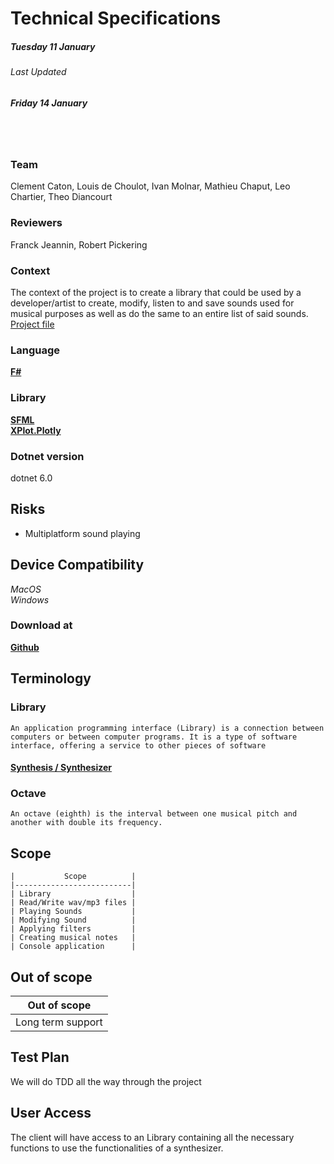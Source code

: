 # Technical Specifications

##### **Tuesday 11 January**

###### Last Updated

##### **Friday 14 January**

<br>
<br>

### Team

Clement Caton, Louis de Choulot, Ivan Molnar, Mathieu Chaput, Leo Chartier, Theo Diancourt

### Reviewers

Franck Jeannin, Robert Pickering

### Context

The context of the project is to create a library that could be used by a developer/artist to create, modify, listen to and save sounds used for musical purposes as well as do the same to an entire list of said sounds.  
[Project file](./Files/FsProject.pdf)

### Language

[**F#**](https://fsharp.org/)

### Library

[**SFML**](https://www.sfml-dev.org/index.php) <br>
[**XPlot.Plotly**](https://fslab.org/XPlot/plotly.html)

### Dotnet version

dotnet 6.0

## Risks

- Multiplatform sound playing

## Device Compatibility

*MacOS*<br>
*Windows*

### Download at

[**Github**](https://github.com/ClementCaton/ALGOSUP_2022_Project_3_A)

## Terminology

### Library

    An application programming interface (Library) is a connection between computers or between computer programs. It is a type of software interface, offering a service to other pieces of software

#### [Synthesis / Synthesizer](https://en.wikipedia.org/wiki/Synthesizer)

### Octave

    An octave (eighth) is the interval between one musical pitch and another with double its frequency. 

## Scope

    |           Scope          |
    |--------------------------|
    | Library                  |
    | Read/Write wav/mp3 files |
    | Playing Sounds           |
    | Modifying Sound          |
    | Applying filters         |
    | Creating musical notes   |
    | Console application      |

## Out of scope

|       Out of scope       |
|--------------------------|
| Long term support        |

## Test Plan

We will do TDD all the way through the project

## User Access

The client will have access to an Library containing all the necessary functions to use the functionalities of a synthesizer.

